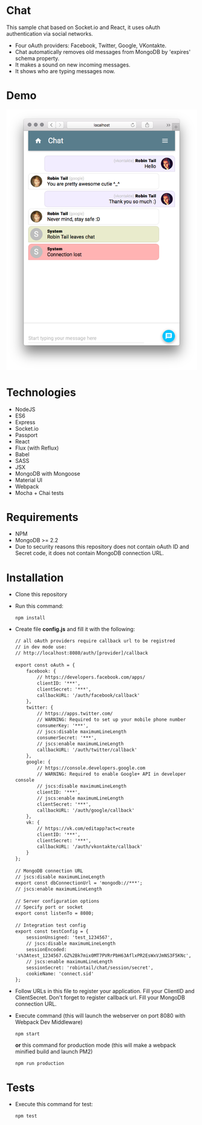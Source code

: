 # Chat

This sample chat based on Socket.io and React, it uses oAuth authentication via social networks. 

* Four oAuth providers: Facebook, Twitter, Google, VKontakte.
* Chat automatically removes old messages from MongoDB by 'expires' schema property.
* It makes a sound on new incoming messages.
* It shows who are typing messages now.

# Demo

![Chat log](https://raw.githubusercontent.com/RobinTail/chat/master/images/demo/chatlog.png)

# Technologies

* NodeJS
* ES6
* Express
* Socket.io
* Passport
* React
* Flux (with Reflux)
* Babel
* SASS
* JSX
* MongoDB with Mongoose
* Material UI
* Webpack
* Mocha + Chai tests

# Requirements

* NPM
* MongoDB >= 2.2
* Due to security reasons this repository does not contain oAuth ID and Secret code, it does not contain MongoDB connection URL.

# Installation

* Clone this repository
* Run this command:

   ```
   npm install
   ```
   
* Create file **config.js** and fill it with the following:

   ```
   // all oAuth providers require callback url to be registred
   // in dev mode use:
   // http://localhost:8080/auth/[provider]/callback
   
   export const oAuth = {
       facebook: {
           // https://developers.facebook.com/apps/
           clientID: '***',
           clientSecret: '***',
           callbackURL: '/auth/facebook/callback'
       },
       twitter: {
           // https://apps.twitter.com/
           // WARNING: Required to set up your mobile phone number
           consumerKey: '***',
           // jscs:disable maximumLineLength
           consumerSecret: '***',
           // jscs:enable maximumLineLength
           callbackURL: '/auth/twitter/callback'
       },
       google: {
           // https://console.developers.google.com
           // WARNING: Required to enable Google+ API in developer console
           // jscs:disable maximumLineLength
           clientID: '***',
           // jscs:enable maximumLineLength
           clientSecret: '***',
           callbackURL: '/auth/google/callback'
       },
       vk: {
           // https://vk.com/editapp?act=create
           clientID: '***',
           clientSecret: '***',
           callbackURL: '/auth/vkontakte/callback'
       }
   };
   
   // MongoDB connection URL
   // jscs:disable maximumLineLength
   export const dbConnectionUrl = 'mongodb://***';
   // jscs:enable maximumLineLength
   
   // Server configuration options
   // Specify port or socket
   export const listenTo = 8080;
   
   // Integration test config
   export const testConfig = {
       sessionUnsigned: 'test_1234567',
       // jscs:disable maximumLineLength
       sessionEncoded: 's%3Atest_1234567.GZ%2Bk7mix0MT7PVRrPbH63AflxPR2EsWxVJmNS3F5KNc',
       // jscs:enable maximumLineLength
       sessionSecret: 'robintail/chat/session/secret',
       cookieName: 'connect.sid'
   };

   ```

* Follow URLs in this file to register your application. Fill your ClientID and ClientSecret. Don't forget to register callback url. Fill your MongoDB connection URL.
* Execute command (this will launch the webserver on port 8080 with Webpack Dev Middleware)

   ```
   npm start
   ```
  
   **or** this command for production mode (this will make a webpack minified build and launch PM2)

   ```
   npm run production
   ```

# Tests

* Execute this command for test:
 
   ```
   npm test
   ```

